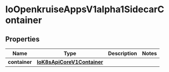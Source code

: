 
# IoOpenkruiseAppsV1alpha1SidecarContainer

## Properties
Name | Type | Description | Notes
------------ | ------------- | ------------- | -------------
**container** | [**IoK8sApiCoreV1Container**](IoK8sApiCoreV1Container.md) |  | 



